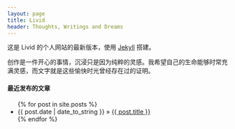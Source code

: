 ```yaml
---
layout: page
title: Livid
header: Thoughts, Writings and Dreams
---
```


这是 Livid 的个人网站的最新版本，使用 [Jekyll](https://github.com/mojombo/jekyll) 搭建。

创作是一件开心的事情，沉浸只是因为纯粹的灵感。我希望自己的生命能够时常充满灵感，而文字就是这些愉快时光曾经存在过的证明。

#### 最近发布的文章

<ul class="posts">
  {% for post in site.posts %}
    <li><span>{{ post.date | date_to_string }}</span> &raquo; <a href="{{ post.url }}">{{ post.title }}</a></li>
  {% endfor %}
</ul>